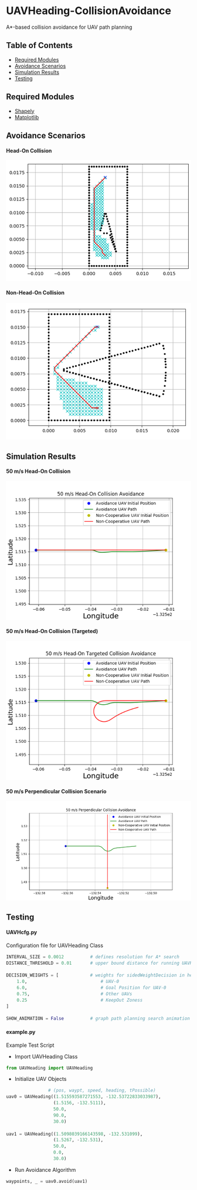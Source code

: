 # UAVHeading-CollisionAvoidance
A*-based collision avoidance for UAV path planning

## Table of Contents
   * [Required Modules](#required-modules)
   * [Avoidance Scenarios](#avoidance-scenarios)
   * [Simulation Results](#simulation-results)
   * [Testing](#testing)

## Required Modules
* [Shapely](https://pypi.org/project/Shapely/)
* [Matplotlib](https://matplotlib.org/)

## Avoidance Scenarios
#### Head-On Collision
![Head-On Collision Path Planning](https://github.com/JTEnglish/UAVHeading-CollisionAvoidance/raw/master/images/searchArea1.png "Head-On Collision Path Planning")
#### Non-Head-On Collision
![Non-Head-On Collision Path Planning](https://github.com/JTEnglish/UAVHeading-CollisionAvoidance/raw/master/images/searchArea0.png "Non-Head-On Collision Path Planning")

## Simulation Results
#### 50 m/s Head-On Collision
![50 m/s Head-On](https://github.com/JTEnglish/UAVHeading-CollisionAvoidance/raw/master/images/avoid-head-on.png "Head-On Collision")
#### 50 m/s Head-On Collision (Targeted)
![50 m/s Targeted Head-On](https://github.com/JTEnglish/UAVHeading-CollisionAvoidance/raw/master/images/avoid-50mps-head-on.png "Targeted Head-On Collision")
#### 50 m/s Perpendicular Collision Scenario
![50 m/s Perpendicular](https://github.com/JTEnglish/UAVHeading-CollisionAvoidance/raw/master/images/avoid-90.png "Perpendicular Collision")


## Testing
#### UAVHcfg.py
Configuration file for UAVHeading Class
```python
INTERVAL_SIZE = 0.0012          # defines resolution for A* search
DISTANCE_THRESHOLD = 0.01       # upper bound distance for running UAVHeading.avoid(UAVHeading) function

DECISION_WEIGHTS = [            # weights for sidedWeightDecision in head-on avoidance scenario
    1.0,                            # UAV-0
    6.0,                            # Goal Position for UAV-0
    0.75,                           # Other UAVs
    0.25                            # KeepOut Zoness
]

SHOW_ANIMATION = False          # graph path planning search animation in avoidance function
```
#### example.py
Example Test Script
* Import UAVHeading Class
```python
from UAVHeading import UAVHeading
```
* Initialize UAV Objects
```python
                # (pos, waypt, speed, heading, tPossible)
uav0 = UAVHeading((1.515593587271553, -132.53722833033987),
                  (1.5156, -132.5111),
                  50.0,
                  90.0,
                  30.0)

uav1 = UAVHeading((1.5098039166143598, -132.531099),
                  (1.5267, -132.531),
                  50.0,
                  0.0,
                  30.0)
```
* Run Avoidance Algorithm
```python
waypoints, _ = uav0.avoid(uav1)
```
